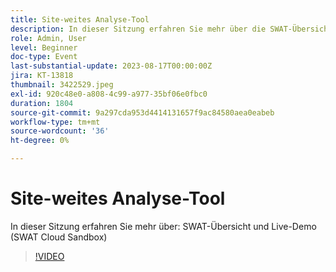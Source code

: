```yaml
---
title: Site-weites Analyse-Tool
description: In dieser Sitzung erfahren Sie mehr über die SWAT-Übersicht und die Live-Demo (SWAT Cloud Sandbox).
role: Admin, User
level: Beginner
doc-type: Event
last-substantial-update: 2023-08-17T00:00:00Z
jira: KT-13818
thumbnail: 3422529.jpeg
exl-id: 920c48e0-a808-4c99-a977-35bf06e0fbc0
duration: 1804
source-git-commit: 9a297cda953d4414131657f9ac84580aea0eabeb
workflow-type: tm+mt
source-wordcount: '36'
ht-degree: 0%

---
```


# Site-weites Analyse-Tool

In dieser Sitzung erfahren Sie mehr über: SWAT-Übersicht und Live-Demo (SWAT Cloud Sandbox)

>[!VIDEO](https://video.tv.adobe.com/v/3422529/?learn=on)
